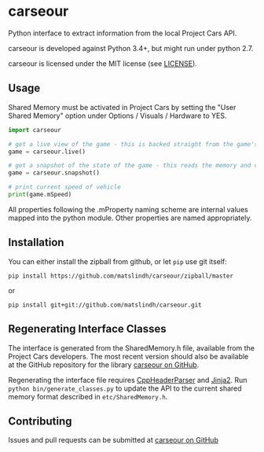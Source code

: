 # carseour
Python interface to extract information from the local Project Cars API.

carseour is developed against Python 3.4+, but might run under python 2.7.

carseour is licensed under the MIT license (see [LICENSE](https://github.com/matslindh/carseour/blob/master/LICENSE)).

## Usage
Shared Memory must be activated in Project Cars by setting the "User Shared Memory" option under Options / Visuals / Hardware to YES.

```python
import carseour

# get a live view of the game - this is backed straight from the game's memory, and is updated for each rendered frame
game = carseour.live()

# get a snapshot of the state of the game - this reads the memory and copies it before returning the object.
game = carseour.snapshot()

# print current speed of vehicle
print(game.mSpeed)
```

All properties following the .mProperty naming scheme are internal values mapped into the python module. Other
properties are named appropriately.

## Installation

You can either install the zipball from github, or let `pip` use git itself:

`pip install https://github.com/matslindh/carseour/zipball/master`

or

`pip install git+git://github.com/matslindh/carseour.git`

## Regenerating Interface Classes
The interface is generated from the SharedMemory.h file, available from the Project Cars developers. The most recent
version should also be available at the GitHub repository for the library [carseour on GitHub](https://github.com/matslindh/carseour/).

Regenerating the interface file requires [CppHeaderParser](https://pypi.python.org/pypi/CppHeaderParser) and
[Jinja2](https://pypi.python.org/pypi/Jinja2). Run `python bin/generate_classes.py` to update the API to the current
shared memory format described in `etc/SharedMemory.h`.

## Contributing

Issues and pull requests can be submitted at [carseour on GitHub](https://github.com/matslindh/carseour/)

